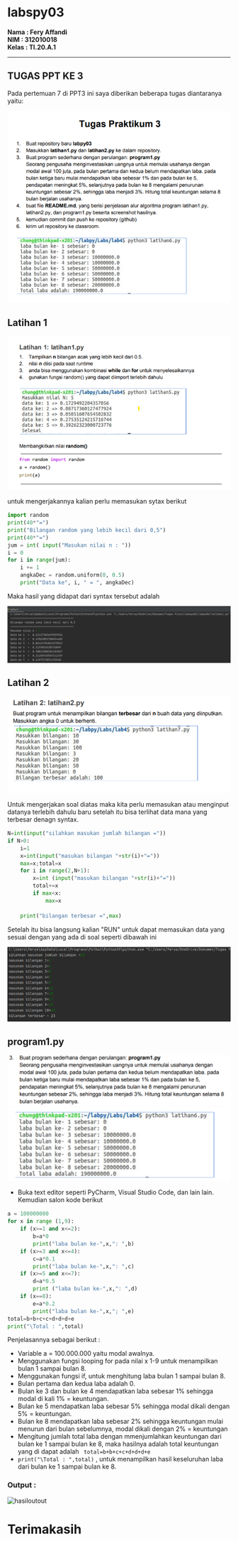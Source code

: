 # labspy03

**Nama   : Fery Affandi** <br>
**NIM    : 312010018** <br>
**Kelas  : TI.20.A.1** <br>

-------------

## TUGAS PPT KE 3

Pada pertemuan 7 di PPT3 ini saya diberikan beberapa tugas diantaranya yaitu: <br>

![tuga3-1](foto/tugas31.png)

## Latihan 1

![latihan3-1](foto/latihan3-1.png)

untuk mengerjakannya kalian perlu memasukan sytax berikut

```python
import random
print(40*"=")
print("Bilangan random yang lebih kecil dari 0,5")
print(40*"=")
jum = int( input("Masukan nilai n : "))
i = 0
for i in range(jum):
    i += 1
    angkaDec = random.uniform(0, 0.5)
    print("Data ke", i, " = ", angkaDec)
```

Maka hasil yang didapat dari syntax tersebut adalah <br>

![hasil1](foto/hasil1.png)

## Latihan 2

![latihan2](foto/latihan2.png)

Untuk mengerjakan soal diatas maka kita perlu memasukan atau menginput datanya terlebih dahulu baru setelah itu bisa terlihat data mana yang terbesar denagn syntax.

```python
N=int(input("silahkan masukan jumlah bilangan ="))
if N>0:
    i=1
    x=int(input("masukan bilangan "+str(i)+"="))
    max=x;total=x
    for i in range(2,N+1):
        x=int (input("masukan bilangan "+str(i)+"="))
        total+=x
        if max<x:
            max=x

    print("bilangan terbesar =",max)
```

Setelah itu bisa langsung kalian "RUN" untuk dapat memasukan data yang sesuai dengan yang ada di soal seperti dibawah ini

![hasil2](foto/hasil2.png)

## program1.py

![program1](foto/program1.png)
![program1](foto/program1(2).png)

* Buka text editor seperti PyCharm, Visual Studio Code, dan lain lain. Kemudian salon kode berikut

```python
a = 100000000
for x in range (1,9):
    if (x>=1 and x<=2):
        b=a*0
        print("laba bulan ke-",x,": ",b)
    if (x>=3 and x<=4):
        c=a*0.1
        print("laba bulan ke-",x,": ",c)
    if (x>=5 and x<=7):
        d=a*0.5
        print ("laba bulan ke-",x,": ",d)
    if (x==8):
        e=a*0.2
        print("laba bulan ke-",x,"; ",e)
total=b+b+c+c+d+d+d+e
print("\Total : ",total)
```

Penjelasannya sebagai berikut :

* Variable a = 100.000.000 yaitu modal awalnya.
* Menggunakan fungsi looping for pada nilai x 1-9 untuk menampilkan bulan 1 sampai bulan 8.
* Menggunakan fungsi if, untuk menghitung laba bulan 1 sampai bulan 8.
* Bulan pertama dan kedua laba adalah 0.
* Bulan ke 3 dan bulan ke 4 mendapatkan laba sebesar 1% sehingga modal di kali 1% = keuntungan.
* Bulan ke 5 mendapatkan laba  sebesar 5% sehingga modal dikali dengan 5% = keuntungan.
* Bulan ke 8 mendapatkan laba sebesar 2% sehingga keuntungan mulai menurun dari bulan sebelumnya, modal dikali dengan 2% = keuntungan
* Mengitung jumlah total laba dengan mmenjumlahkan keuntungan dari bulan ke 1 sampai bulan ke 8, maka hasilnya adalah total keuntungan yang di dapat adalah
``` total=b+b+c+c+d+d+d+e```
* ``` print("\Total : ",total) ``` , untuk menampilkan hasil keseluruhan laba dari bulan ke 1 sampai bulan ke 8. 

### Output :

![hasiloutout](foto/outputpy.png)




# **Terimakasih**





